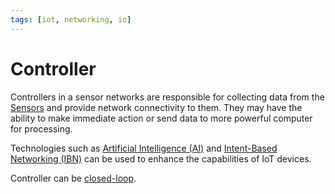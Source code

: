 ```yaml
---
tags: [iot, networking, io]
---
```


# Controller

Controllers in a sensor networks are responsible for collecting data from the
[Sensors](202404061101.md) and provide network connectivity to them. They may
have the ability to make immediate action or send data to more powerful computer
for processing.

Technologies such as [Artificial Intelligence (AI)](202409100038.md) and
[Intent-Based Networking (IBN)](202408142331.md) can be used to enhance the
capabilities of IoT devices.

Controller can be [closed-loop](202409101409.md).
